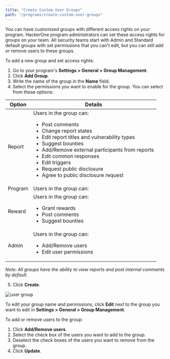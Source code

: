 ```yaml
---
title: "Create Custom User Groups"
path: "/programs/create-custom-user-groups"
---
```


You can have customized groups with different access rights on your program. HackerOne program administrators can set these access rights for groups on your team. All security teams start with Admin and Standard default groups with set permissions that you can't edit, but you can still add or remove users to these groups.

To add a new group and set access rights:
1. Go to your program's **Settings > General > Group Management**.
2. Click **Add Group**.
3. Write the name of the group in the **Name** field.
4. Select the permissions you want to enable for the group. You can select from these options:

Option | Details
------ | ------
Report | Users in the group can: <ul><li>Post comments</li><li>Change report states</li><li>Edit report titles and vulnerability types</li><li>Suggest bounties</li><li>Add/Remove external participants from reports</li><li>Edit common responses</li><li>Edit triggers</li><li>Request public disclosure</li><li>Agree to public disclosure request</li>
Program | Users in the group can:
Reward | Users in the group can: <ul><li>Grant rewards</li><li>Post comments</li><li>Suggest bounties</li>
Admin | Users in the group can: <ul><li>Add/Remove users</li><li>Edit user permissions</li>

*Note: All groups have the ability to view reports and post internal comments by default.*

5. Click **Create**.

![user group](./images/user-group.png?raw=true)

To edit your group name and permissions, click **Edit** next to the group you want to edit in **Settings > General > Group Management**.

To add or remove users to the group:
1. Click **Add/Remove users**.
2. Select the check box of the users you want to add to the group.
3. Deselect the check boxes of the users you want to remove from the group.
3. Click **Update**.  
